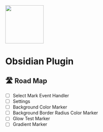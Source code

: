 <img src="https://imgs.search.brave.com/ILF7Wy1nriS4cLQ6dWAs5VnsYgo2o6jviI1XS9SZp1Q/rs:fit:860:0:0:0/g:ce/aHR0cHM6Ly91cGxv/YWQud2lraW1lZGlh/Lm9yZy93aWtpcGVk/aWEvY29tbW9ucy8x/LzEwLzIwMjNfT2Jz/aWRpYW5fbG9nby5z/dmc" width="120">

# Obsidian Plugin

## 🛣️ Road Map

-   [ ] Select Mark Event Handler
-   [ ] Settings
-   [ ] Background Color Marker
-   [ ] Background Border Radius Color Marker
-   [ ] Glow Test Marker
-   [ ] Gradient Marker
